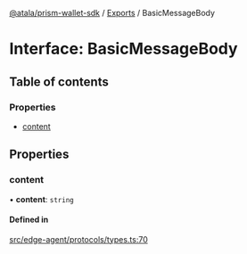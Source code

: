 [@atala/prism-wallet-sdk](../README.md) / [Exports](../modules.md) / BasicMessageBody

# Interface: BasicMessageBody

## Table of contents

### Properties

- [content](BasicMessageBody.md#content)

## Properties

### content

• **content**: `string`

#### Defined in

[src/edge-agent/protocols/types.ts:70](https://github.com/hyperledger/identus-edge-agent-sdk-ts/blob/1a3abf65a2f89b4ecd0f28af600329805573d6fc/src/edge-agent/protocols/types.ts#L70)
